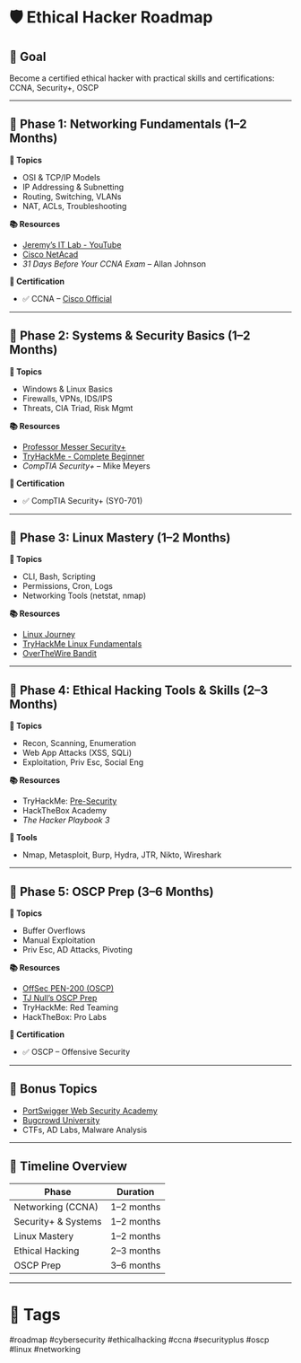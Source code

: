 # 🛡️ Ethical Hacker Roadmap

## 🎯 Goal
Become a certified ethical hacker with practical skills and certifications: CCNA, Security+, OSCP

---

## 📍 Phase 1: Networking Fundamentals (1–2 Months)
**🧠 Topics**
- OSI & TCP/IP Models
- IP Addressing & Subnetting
- Routing, Switching, VLANs
- NAT, ACLs, Troubleshooting

**📚 Resources**
- [Jeremy’s IT Lab - YouTube](https://www.youtube.com/c/JeremysITLab)
- [Cisco NetAcad](https://www.netacad.com/)
- *31 Days Before Your CCNA Exam* – Allan Johnson

**🧪 Certification**
- ✅ CCNA – [Cisco Official](https://www.cisco.com/c/en/us/training-events/training-certifications/certifications/associate/ccna.html)

---

## 📍 Phase 2: Systems & Security Basics (1–2 Months)
**🧠 Topics**
- Windows & Linux Basics
- Firewalls, VPNs, IDS/IPS
- Threats, CIA Triad, Risk Mgmt

**📚 Resources**
- [Professor Messer Security+](https://www.youtube.com/user/professormesser)
- [TryHackMe - Complete Beginner](https://tryhackme.com/path/outline/complete-beginner)
- *CompTIA Security+* – Mike Meyers

**🧪 Certification**
- ✅ CompTIA Security+ (SY0-701)

---

## 📍 Phase 3: Linux Mastery (1–2 Months)
**🧠 Topics**
- CLI, Bash, Scripting
- Permissions, Cron, Logs
- Networking Tools (netstat, nmap)

**📚 Resources**
- [Linux Journey](https://linuxjourney.com/)
- [TryHackMe Linux Fundamentals](https://tryhackme.com/room/linuxfundamentals1)
- [OverTheWire Bandit](https://overthewire.org/wargames/bandit/)

---

## 📍 Phase 4: Ethical Hacking Tools & Skills (2–3 Months)
**🧠 Topics**
- Recon, Scanning, Enumeration
- Web App Attacks (XSS, SQLi)
- Exploitation, Priv Esc, Social Eng

**📚 Resources**
- TryHackMe: [Pre-Security](https://tryhackme.com/)
- HackTheBox Academy
- *The Hacker Playbook 3*

**🧰 Tools**
- Nmap, Metasploit, Burp, Hydra, JTR, Nikto, Wireshark

---

## 📍 Phase 5: OSCP Prep (3–6 Months)
**🧠 Topics**
- Buffer Overflows
- Manual Exploitation
- Priv Esc, AD Attacks, Pivoting

**📚 Resources**
- [OffSec PEN-200 (OSCP)](https://www.offsec.com/courses/pen-200/)
- [TJ Null’s OSCP Prep](https://github.com/tjnull/OSCP-Preparation)
- TryHackMe: Red Teaming
- HackTheBox: Pro Labs

**🧪 Certification**
- ✅ OSCP – Offensive Security

---

## 🧩 Bonus Topics
- [PortSwigger Web Security Academy](https://portswigger.net/web-security)
- [Bugcrowd University](https://www.bugcrowd.com/hackers/bugcrowd-university/)
- CTFs, AD Labs, Malware Analysis

---

## 📅 Timeline Overview

| Phase | Duration |
|-------|----------|
| Networking (CCNA) | 1–2 months |
| Security+ & Systems | 1–2 months |
| Linux Mastery | 1–2 months |
| Ethical Hacking | 2–3 months |
| OSCP Prep | 3–6 months |

---

# 🔖 Tags
#roadmap #cybersecurity #ethicalhacking #ccna #securityplus #oscp #linux #networking

